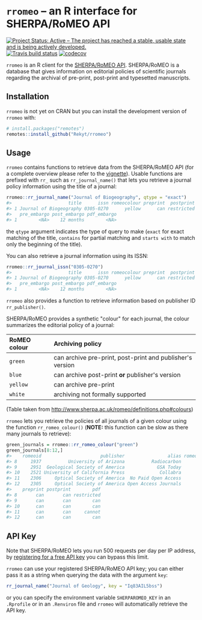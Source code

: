 
<!-- README.md is generated from README.Rmd. Please edit that file -->
`rromeo` – an R interface for SHERPA/RoMEO API
==============================================

[![Project Status: Active – The project has reached a stable, usable state and is being actively developed.](https://www.repostatus.org/badges/latest/active.svg)](https://www.repostatus.org/#active) [![Travis build status](https://travis-ci.org/Rekyt/rromeo.svg?branch=master)](https://travis-ci.org/Rekyt/rromeo) [![codecov](https://codecov.io/gh/Rekyt/rromeo/branch/master/graph/badge.svg)](https://codecov.io/gh/Rekyt/rromeo)

`rromeo` is an R client for the [SHERPA/RoMEO API](http://www.sherpa.ac.uk/romeo/index.php?la=en&fIDnum=&mode=simple). SHERPA/RoMEO is a database that gives information on editorial policies of scientific journals regarding the archival of pre-print, post-print and typesetted manuscripts.

Installation
------------

`rromeo` is not yet on CRAN but you can install the development version of `rromeo` with:

``` r
# install.packages("remotes")
remotes::install_github("Rekyt/rromeo")
```

Usage
-----

`rromeo` contains functions to retrieve data from the SHERPA/RoMEO API (for a complete overview please refer to the [vignette](https://rekyt.github.io/rromeo/articles/overview.html)). Usable functions are prefixed with `rr_` such as `rr_journal_name()` that lets you retrieve a journal policy information using the title of a journal:

``` r
rromeo::rr_journal_name("Journal of Biogeography", qtype = "exact")
#>                     title      issn romeocolour preprint  postprint    pdf
#> 1 Journal of Biogeography 0305-0270      yellow      can restricted cannot
#>   pre_embargo post_embargo pdf_embargo
#> 1        <NA>    12 months        <NA>
```

the `qtype` argument indicates the type of query to make (`exact` for exact matching of the title, `contains` for partial matching and `starts with` to match only the beginning of the title).

You can also retrieve a journal information using its ISSN:

``` r
rromeo::rr_journal_issn("0305-0270")
#>                     title      issn romeocolour preprint  postprint    pdf
#> 1 Journal of Biogeography 0305-0270      yellow      can restricted cannot
#>   pre_embargo post_embargo pdf_embargo
#> 1        <NA>    12 months        <NA>
```

`rromeo` also provides a function to retrieve information based on publisher ID `rr_publisher()`.

SHERPA/RoMEO provides a synthetic "colour" for each journal, the colour summarizes the editorial policy of a journal:

| RoMEO colour | Archiving policy                                          |
|:-------------|:----------------------------------------------------------|
| `green`      | can archive pre-print, post-print and publisher's version |
| `blue`       | can archive post-print **or** publisher's version         |
| `yellow`     | can archive pre-print                                     |
| `white`      | archiving not formally supported                          |

(Table taken from <http://www.sherpa.ac.uk/romeo/definitions.php#colours>)

`rromeo` lets you retrieve the policies of all journals of a given colour using the function `rr_romeo_colour()` (**NOTE:** this function can be slow as there many journals to retrieve):

``` r
green_journals = rromeo::rr_romeo_colour("green")
green_journals[8:12,]
#>    romeoid                      publisher                alias romeocolour
#> 8     1937          University of Arizona          Radiocarbon       green
#> 9     2951  Geological Society of America            GSA Today       green
#> 10    2521 University of California Press             Collabra       green
#> 11    2306     Optical Society of America  No Paid Open Access       green
#> 12    2305     Optical Society of America Open Access Journals       green
#>    preprint postprint        pdf
#> 8       can       can restricted
#> 9       can       can        can
#> 10      can       can        can
#> 11      can       can     cannot
#> 12      can       can        can
```

API Key
-------

Note that SHERPA/RoMEO lets you run 500 requests per day per IP address, by [registering for a free API key](http://www.sherpa.ac.uk/romeo/apiregistry.php) you can bypass this limit.

`rromeo` can use your registered SHERPA/RoMEO API key; you can either pass it as a string when querying the data with the argument `key`:

``` r
rr_journal_name("Journal of Geology", key = "Iq83AIL5bss")
```

or you can specify the environment variable `SHERPAROMEO_KEY` in an `.Rprofile` or in an `.Renviron` file and `rromeo` will automatically retrieve the API key.
